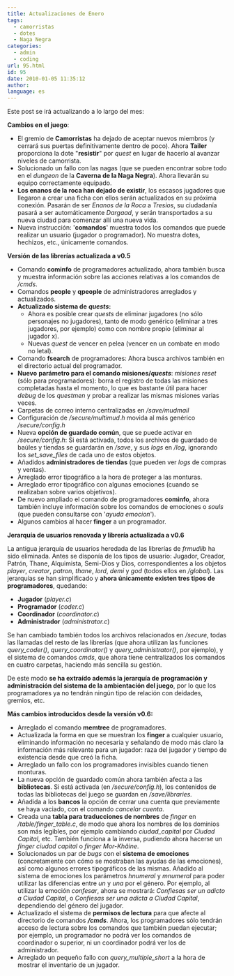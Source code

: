 ```yaml
---
title: Actualizaciones de Enero
tags:
  - camorristas
  - dotes
  - Naga Negra
categories:
  - admin
  - coding
url: 95.html
id: 95
date: 2010-01-05 11:35:12
author:
language: es
---
```

Este post se irá actualizando a lo largo del mes:

**Cambios en el juego**:

*   El gremio de **Camorristas** ha dejado de aceptar nuevos miembros (y cerrará sus puertas definitivamente dentro de poco). Ahora **Tailer** proporciona la dote "**resistir**" por _quest_ en lugar de hacerlo al avanzar niveles de camorrista.
*   Solucionado un fallo con las nagas (que se pueden encontrar sobre todo en el _dungeon_ de la **Caverna de la Naga Negra**). Ahora llevarán su equipo correctamente equipado.
*   **Los enanos de la roca han dejado de existir**, los escasos jugadores que llegaron a crear una ficha con ellos serán actualizados en su próxima conexión. Pasarán de ser _Enanos de la Roca_ a _Tresios_, su ciudadanía pasará a ser automáticamente _Dargaad_, y serán transportados a su nueva ciudad para comenzar allí una nueva vida.
*   Nueva instrucción: '**comandos**' muestra todos los comandos que puede realizar un usuario (jugador o programador). No muestra dotes, hechizos, etc., únicamente comandos.

**Versión de las librerías actualizada a v0.5**

*   Comando **cominfo** de programadores actualizado, ahora también busca y muestra información sobre las acciones relativas a los comandos de _/cmds_.
*   Comandos **people** y **qpeople** de administradores arreglados y actualizados.
*   **Actualizado sistema de** _**quests**_**:**
    *   Ahora es posible crear _quests_ de eliminar jugadores (no sólo personajes no jugadores), tanto de modo genérico (eliminar a tres jugadores, por ejemplo) como con nombre propio (eliminar al jugador x).
    *   Nuevas _quest_ de vencer en pelea (vencer en un combate en modo no letal).
*   Comando **fsearch** de programadores: Ahora busca archivos también en el directorio actual del programador.
*   **Nuevo** **parámetro para el comando misiones/**_**quests**_: _misiones reset_ (sólo para programadores): borra el registro de todas las misiones completadas hasta el momento, lo que es bastante útil para hacer _debug_ de los _questmen_ y probar a realizar las mismas misiones varias veces.
*   Carpetas de correo interno centralizadas en _/save/mudmail_
*   Configuración de _/secure/multimud.h_ movida al más genérico _/secure/config.h_
*   Nueva **opción de guardado común**, que se puede activar en _/secure/config.h_: Si está activada, todos los archivos de guardado de baúles y tiendas se guardarán en _/save_, y sus _logs_ en _/log_, ignorando los _set\_save\_files_ de cada uno de estos objetos.
*   Añadidos **administradores de tiendas** (que pueden ver _logs_ de compras y ventas).
*   Arreglado error tipográfico a la hora de proteger a las monturas.
*   Arreglado error tipográfico con algunas emociones (cuando se realizaban sobre varios objetivos).
*   De nuevo ampliado el comando de programadores **cominfo**, ahora también incluye información sobre los comandos de emociones o _souls_ (que pueden consultarse con '_ayuda emocion_').
*   Algunos cambios al hacer **finger** a un programador.

**Jerarquía de usuarios renovada y librería actualizada a v0.6**  

La antigua jerarquía de usuarios heredada de las librerías de _frmudlib_ ha sido eliminada. Antes se disponía de los tipos de usuario: Jugador, Creador, Patrón, Thane, Alquimista, Semi-Dios y Dios, correspondientes a los objetos _player_, _creator_, _patron_, _thane_, _lord_, _demi_ y _god_ (todos ellos en _/global_). Las jerarquías se han simplificado y **ahora únicamente existen tres tipos de programadores**, quedando:

*   **Jugador** (_player.c_)
*   **Programador** (_coder.c_)
*   **Coordinador** (_coordinator.c_)
*   **Administrador** (_administrator.c_)

Se han cambiado también todos los archivos relacionados en _/secure_, todas las llamadas del resto de las librerías (que ahora utilizan las funciones _query_coder()_, _query_coordinator()_ y _query_administrator()_, por ejemplo), y el sistema de comandos _cmds_, que ahora tiene centralizados los comandos en cuatro carpetas, haciendo más sencilla su gestión.

De este modo **se ha extraído además la jerarquía de programación y administración del sistema de la ambientación del juego**, por lo que los programadores ya no tendrán ningún tipo de relación con deidades, gremios, etc.

**Más cambios introducidos desde la versión v0.6:**

*   Arreglado el comando **memtree** de programadores.
*   Actualizada la forma en que se muestran los **finger** a cualquier usuario, eliminando información no necesaria y señalando de modo más claro la información más relevante para un jugador: raza del jugador y tiempo de existencia desde que creó la ficha.
*   Arreglado un fallo con los programadores invisibles cuando tienen monturas.
*   La nueva opción de guardado común ahora también afecta a las **bibliotecas**. Si está activada (en _/secure/config.h_), los contenidos de todas las bibliotecas del juego se guardan en _/save/libraries._
*   Añadida a los **bancos** la opción de cerrar una cuenta que previamente se haya vaciado, con el comando _cancelar cuenta_.
*   Creada una **tabla para traducciones de nombres** de _finger_ en _/table/finger_table.c_, de modo que ahora los nombres de los dominios son más legibles, por ejemplo cambiando _ciudad_capital_ por _Ciudad Capital_, etc. También funciona a la inversa, pudiendo ahora hacerse un _finger ciudad capital_ o _finger Mor-Khâine_.
*   Solucionados un par de _bugs_ con el **sistema de emociones** (concretamente con cómo se mostraban las ayudas de las emociones), así como algunos errores tipográficos de las mismas. Añadido al sistema de emociones los parámetros _$hnumeral$_ y _$mnumeral$_ para poder utilizar las diferencias entre _un_ y _una_ por el género. Por ejemplo, al utilizar la emoción _confesar_, ahora se mostrará: _Confiesas ser un adicto a Ciudad Capital_, o _Confiesas ser una adicta a Ciudad Capital_, dependiendo del género del jugador.
*   Actualizado el sistema de **permisos de lectura** para que afecte al directorio de comandos **_/cmds_**. Ahora, los programadores sólo tendrán acceso de lectura sobre los comandos que también puedan ejecutar; por ejemplo, un programador no podrá ver los comandos de coordinador o superior, ni un coordinador podrá ver los de administrador.
*   Arreglado un pequeño fallo con _query\_multiple\_short_ a la hora de mostrar el inventario de un jugador.